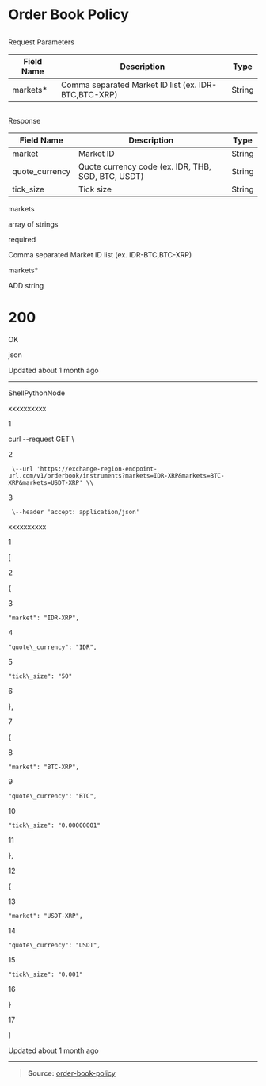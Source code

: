 # Order Book Policy

##

Request Parameters

[](#request-parameters)

| Field Name | Description                                          | Type   |
| ---------- | ---------------------------------------------------- | ------ |
| markets\*  | Comma separated Market ID list (ex. IDR-BTC,BTC-XRP) | String |

##

Response

[](#response)

| Field Name     | Description                                        | Type   |
| -------------- | -------------------------------------------------- | ------ |
| market         | Market ID                                          | String |
| quote_currency | Quote currency code (ex. IDR, THB, SGD, BTC, USDT) | String |
| tick_size      | Tick size                                          | String |

markets

array of strings

required

Comma separated Market ID list (ex. IDR-BTC,BTC-XRP)

markets\*

ADD string

# 200

OK

json

Updated about 1 month ago

---

ShellPythonNode

xxxxxxxxxx

1

curl \--request GET \\

2

     \--url 'https://exchange-region-endpoint-url.com/v1/orderbook/instruments?markets=IDR-XRP&markets=BTC-XRP&markets=USDT-XRP' \\

3

     \--header 'accept: application/json'

xxxxxxxxxx

1

\[

2

{

3

    "market": "IDR-XRP",

4

    "quote\_currency": "IDR",

5

    "tick\_size": "50"

6

},

7

{

8

    "market": "BTC-XRP",

9

    "quote\_currency": "BTC",

10

    "tick\_size": "0.00000001"

11

},

12

{

13

    "market": "USDT-XRP",

14

    "quote\_currency": "USDT",

15

    "tick\_size": "0.001"

16

}

17

\]

Updated about 1 month ago

---

> **Source:**
> [order-book-policy](https://global-docs.upbit.com/reference/order-book-policy)
